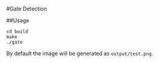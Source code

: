 #Gate Detection

##Usage

```
cd build
make
./gate
```

By default the image will be generated as `output/test.png`.
